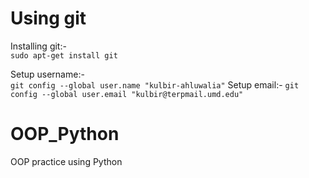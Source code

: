 # Using git
Installing git:-   
```sudo apt-get install git```

Setup username:-  
```git config --global user.name "kulbir-ahluwalia"```
Setup email:-
```git config --global user.email "kulbir@terpmail.umd.edu"```

# OOP_Python
OOP practice using Python
